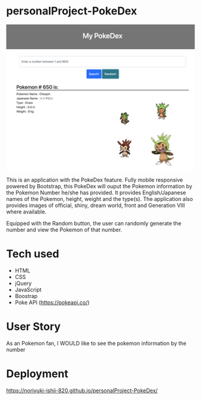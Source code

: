 # personalProject-PokeDex

![](screenshot1.png)

This is an application with the PokeDex feature. Fully mobile responsive powered by Bootstrap, this PokeDex will ouput the Pokemon information by the Pokemon Number he/she has provided. It provides English/Japanese names of the Pokemon, height, weight and the type(s). The application also provides images of official, shiny, dream world, front and Generation VIII where available. 

Equipped with the Random button, the user can randomly generate the number and view the Pokemon of that number. 

# Tech used

- HTML
- CSS
- jQuery
- JavaScript
- Boostrap
- Poke API (https://pokeapi.co/)

# User Story

As an Pokemon fan,
I WOULD like to see the pokemon information by the number

# Deployment

https://noriyuki-ishii-820.github.io/personalProject-PokeDex/
